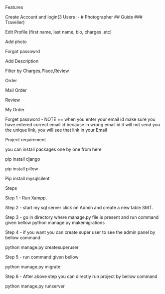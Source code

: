 Features

Create Account and login(3 Users :- # Photographer ## Guide ### Traveller)

Edit Profile (first name, last name, bio, charges ,etc)

Add photo

Forgot passowrd

Add Description

Filter by Charges,Place,Review

Order

Mail Order

Review

My Order

Forget password - NOTE == when you enter your email id make sure you have entered correct email id because in wrong email id it will not send you the unique link, you will see that link in your Email

Project requirement

you can install packages one by one from here

pip install django

pip install pillow

Pip install mysqlcilent


Steps

Step 1 - Run Xampp.

Step 2 - start my sql server click on Admin and create a new table SMT.
 
Step 3 - go in directory where manage.py file is present and run command given bellow
python manage.py makemigrations

Step 4 - if you want you can create super user to see the admin panel by bellow command

python manage.py createsuperuser

Step 5 - run command given bellow

python manage.py migrate

Step 6 - After above step you can directly run project by bellow command

python manage.py runserver
